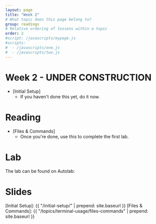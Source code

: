 ```yaml
---
layout: page
title: "Week 2"
# What topic does this page belong to?
group: readings
# Relative ordering of lessons within a topic
order: 2
#script: /javascripts/mypage.js
#scripts:
#  - /javascripts/one.js
#  - /javascripts/two.js
---
```



# Week 2 - UNDER CONSTRUCTION

- [Initial Setup]
  - If you haven't done this yet, do it now.


# Reading
- [Files & Commands]
  - Once you're done, use this to complete the first lab.

# Lab

The lab can be found on Autolab:

# Slides




[Initial Setup]: {{ "/initial-setup/" | prepend: site.baseurl }}
[Files & Commands]: {{ "/topics/terminal-usage/files-commands" | prepend: site.baseurl }}
